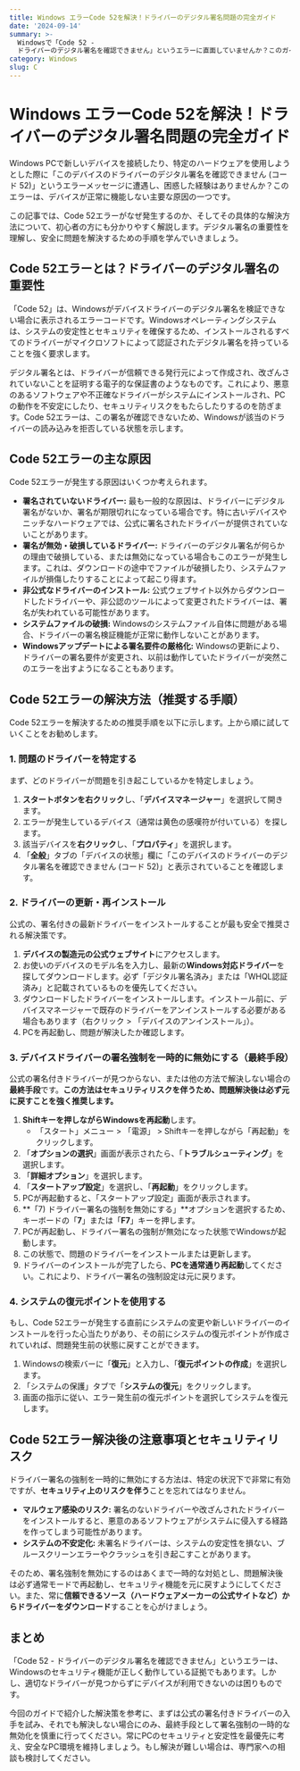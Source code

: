 ```yaml
---
title: Windows エラーCode 52を解決！ドライバーのデジタル署名問題の完全ガイド
date: '2024-09-14'
summary: >-
  Windowsで「Code 52 -
  ドライバーのデジタル署名を確認できません」というエラーに直面していませんか？このガイドでは、エラーの原因から具体的な解決方法、そしてセキュリティ上の注意点までを詳しく解説します。
category: Windows
slug: C
---
```


# Windows エラーCode 52を解決！ドライバーのデジタル署名問題の完全ガイド

Windows PCで新しいデバイスを接続したり、特定のハードウェアを使用しようとした際に「このデバイスのドライバーのデジタル署名を確認できません (コード 52)」というエラーメッセージに遭遇し、困惑した経験はありませんか？このエラーは、デバイスが正常に機能しない主要な原因の一つです。

この記事では、Code 52エラーがなぜ発生するのか、そしてその具体的な解決方法について、初心者の方にも分かりやすく解説します。デジタル署名の重要性を理解し、安全に問題を解決するための手順を学んでいきましょう。

## Code 52エラーとは？ドライバーのデジタル署名の重要性

「Code 52」は、Windowsがデバイスドライバーのデジタル署名を検証できない場合に表示されるエラーコードです。Windowsオペレーティングシステムは、システムの安定性とセキュリティを確保するため、インストールされるすべてのドライバーがマイクロソフトによって認証されたデジタル署名を持っていることを強く要求します。

デジタル署名とは、ドライバーが信頼できる発行元によって作成され、改ざんされていないことを証明する電子的な保証書のようなものです。これにより、悪意のあるソフトウェアや不正確なドライバーがシステムにインストールされ、PCの動作を不安定にしたり、セキュリティリスクをもたらしたりするのを防ぎます。Code 52エラーは、この署名が確認できないため、Windowsが該当のドライバーの読み込みを拒否している状態を示します。

## Code 52エラーの主な原因

Code 52エラーが発生する原因はいくつか考えられます。

*   **署名されていないドライバー:**
    最も一般的な原因は、ドライバーにデジタル署名がないか、署名が期限切れになっている場合です。特に古いデバイスやニッチなハードウェアでは、公式に署名されたドライバーが提供されていないことがあります。
*   **署名が無効・破損しているドライバー:**
    ドライバーのデジタル署名が何らかの理由で破損している、または無効になっている場合もこのエラーが発生します。これは、ダウンロードの途中でファイルが破損したり、システムファイルが損傷したりすることによって起こり得ます。
*   **非公式なドライバーのインストール:**
    公式ウェブサイト以外からダウンロードしたドライバーや、非公認のツールによって変更されたドライバーは、署名が失われている可能性があります。
*   **システムファイルの破損:**
    Windowsのシステムファイル自体に問題がある場合、ドライバーの署名検証機能が正常に動作しないことがあります。
*   **Windowsアップデートによる署名要件の厳格化:**
    Windowsの更新により、ドライバーの署名要件が変更され、以前は動作していたドライバーが突然このエラーを出すようになることもあります。

## Code 52エラーの解決方法（推奨する手順）

Code 52エラーを解決するための推奨手順を以下に示します。上から順に試していくことをお勧めします。

### 1. 問題のドライバーを特定する

まず、どのドライバーが問題を引き起こしているかを特定しましょう。

1.  **スタートボタンを右クリック**し、「**デバイスマネージャー**」を選択して開きます。
2.  エラーが発生しているデバイス（通常は黄色の感嘆符が付いている）を探します。
3.  該当デバイスを**右クリック**し、「**プロパティ**」を選択します。
4.  「**全般**」タブの「デバイスの状態」欄に「このデバイスのドライバーのデジタル署名を確認できません (コード 52)」と表示されていることを確認します。

### 2. ドライバーの更新・再インストール

公式の、署名付きの最新ドライバーをインストールすることが最も安全で推奨される解決策です。

1.  **デバイスの製造元の公式ウェブサイト**にアクセスします。
2.  お使いのデバイスのモデル名を入力し、最新の**Windows対応ドライバー**を探してダウンロードします。必ず「デジタル署名済み」または「WHQL認証済み」と記載されているものを優先してください。
3.  ダウンロードしたドライバーをインストールします。インストール前に、デバイスマネージャーで既存のドライバーをアンインストールする必要がある場合もあります（右クリック > 「デバイスのアンインストール」）。
4.  PCを再起動し、問題が解決したか確認します。

### 3. デバイスドライバーの署名強制を一時的に無効にする（最終手段）

公式の署名付きドライバーが見つからない、または他の方法で解決しない場合の**最終手段**です。**この方法はセキュリティリスクを伴うため、問題解決後は必ず元に戻すことを強く推奨します。**

1.  **Shiftキーを押しながらWindowsを再起動**します。
    *   「スタート」メニュー > 「電源」 > Shiftキーを押しながら「再起動」をクリックします。
2.  「**オプションの選択**」画面が表示されたら、「**トラブルシューティング**」を選択します。
3.  「**詳細オプション**」を選択します。
4.  「**スタートアップ設定**」を選択し、「**再起動**」をクリックします。
5.  PCが再起動すると、「スタートアップ設定」画面が表示されます。
6.  **「7) ドライバー署名の強制を無効にする」**オプションを選択するため、キーボードの「**7**」または「**F7**」キーを押します。
7.  PCが再起動し、ドライバー署名の強制が無効になった状態でWindowsが起動します。
8.  この状態で、問題のドライバーをインストールまたは更新します。
9.  ドライバーのインストールが完了したら、**PCを通常通り再起動**してください。これにより、ドライバー署名の強制設定は元に戻ります。

### 4. システムの復元ポイントを使用する

もし、Code 52エラーが発生する直前にシステムの変更や新しいドライバーのインストールを行った心当たりがあり、その前にシステムの復元ポイントが作成されていれば、問題発生前の状態に戻すことができます。

1.  Windowsの検索バーに「**復元**」と入力し、「**復元ポイントの作成**」を選択します。
2.  「システムの保護」タブで「**システムの復元**」をクリックします。
3.  画面の指示に従い、エラー発生前の復元ポイントを選択してシステムを復元します。

## Code 52エラー解決後の注意事項とセキュリティリスク

ドライバー署名の強制を一時的に無効にする方法は、特定の状況下で非常に有効ですが、**セキュリティ上のリスクを伴う**ことを忘れてはなりません。

*   **マルウェア感染のリスク:** 署名のないドライバーや改ざんされたドライバーをインストールすると、悪意のあるソフトウェアがシステムに侵入する経路を作ってしまう可能性があります。
*   **システムの不安定化:** 未署名ドライバーは、システムの安定性を損ない、ブルースクリーンエラーやクラッシュを引き起こすことがあります。

そのため、署名強制を無効にするのはあくまで一時的な対処とし、問題解決後は必ず通常モードで再起動し、セキュリティ機能を元に戻すようにしてください。また、常に**信頼できるソース（ハードウェアメーカーの公式サイトなど）からドライバーをダウンロード**することを心がけましょう。

## まとめ

「Code 52 - ドライバーのデジタル署名を確認できません」というエラーは、Windowsのセキュリティ機能が正しく動作している証拠でもあります。しかし、適切なドライバーが見つからずにデバイスが利用できないのは困りものです。

今回のガイドで紹介した解決策を参考に、まずは公式の署名付きドライバーの入手を試み、それでも解決しない場合にのみ、最終手段として署名強制の一時的な無効化を慎重に行ってください。常にPCのセキュリティと安定性を最優先に考え、安全なPC環境を維持しましょう。もし解決が難しい場合は、専門家への相談も検討してください。
